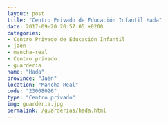 ```yaml
---
layout: post
title: "Centro Privado de Educación Infantil Hada"
date: 2017-09-20 20:57:05 +0200
categories:
- Centro Privado de Educación Infantil
- jaen
- mancha-real
- Centro privado
- guarderia
name: "Hada"
province: "Jaén"
location: "Mancha Real"
code: "23008026"
type: "Centro privado"
img: guarderia.jpg
permalink: /guarderias/hada.html
---
```

